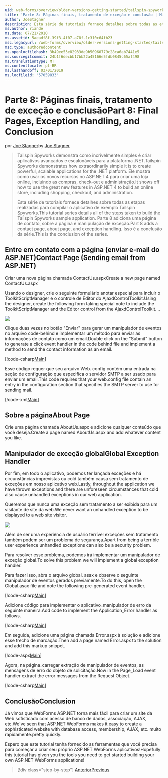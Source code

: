 ```yaml
---
uid: web-forms/overview/older-versions-getting-started/tailspin-spyworks/tailspin-spyworks-part-8
title: 'Parte 8: Páginas finais, tratamento de exceção e conclusão | Microsoft Docs'
author: JoeStagner
description: Esta série de tutoriais fornece detalhes sobre todas as etapas realizadas para compilar o aplicativo de exemplo Tailspin Spyworks. Parte 8 adiciona uma página de contato, sobre a página e a exceção...
ms.author: riande
ms.date: 07/21/2010
ms.assetid: 5aeadf8f-39f3-4f07-a78f-1c310c64fb23
msc.legacyurl: /web-forms/overview/older-versions-getting-started/tailspin-spyworks/tailspin-spyworks-part-8
msc.type: authoredcontent
ms.openlocfilehash: 3b49ee53e82933de9b50960779c28ca6ab7441e5
ms.sourcegitcommit: 24b1f6decbb17bb22a45166e5fdb0845c65af498
ms.translationtype: MT
ms.contentlocale: pt-BR
ms.lasthandoff: 03/01/2019
ms.locfileid: "57059833"
---
```

<a name="part-8-final-pages-exception-handling-and-conclusion"></a><span data-ttu-id="e0ce7-104">Parte 8: Páginas finais, tratamento de exceção e conclusão</span><span class="sxs-lookup"><span data-stu-id="e0ce7-104">Part 8: Final Pages, Exception Handling, and Conclusion</span></span>
====================
<span data-ttu-id="e0ce7-105">por [Joe Stagner](https://github.com/JoeStagner)</span><span class="sxs-lookup"><span data-stu-id="e0ce7-105">by [Joe Stagner](https://github.com/JoeStagner)</span></span>

> <span data-ttu-id="e0ce7-106">Tailspin Spyworks demonstra como incrivelmente simples é criar aplicativos avançados e escalonáveis para a plataforma .NET.</span><span class="sxs-lookup"><span data-stu-id="e0ce7-106">Tailspin Spyworks demonstrates how extraordinarily simple it is to create powerful, scalable applications for the .NET platform.</span></span> <span data-ttu-id="e0ce7-107">Ele mostra como usar os novos recursos no ASP.NET 4 para criar uma loja online, incluindo as compras, check-out e administração.</span><span class="sxs-lookup"><span data-stu-id="e0ce7-107">It shows off how to use the great new features in ASP.NET 4 to build an online store, including shopping, checkout, and administration.</span></span>
> 
> <span data-ttu-id="e0ce7-108">Esta série de tutoriais fornece detalhes sobre todas as etapas realizadas para compilar o aplicativo de exemplo Tailspin Spyworks.</span><span class="sxs-lookup"><span data-stu-id="e0ce7-108">This tutorial series details all of the steps taken to build the Tailspin Spyworks sample application.</span></span> <span data-ttu-id="e0ce7-109">Parte 8 adiciona uma página de contato, sobre a página e manipulação de exceção.</span><span class="sxs-lookup"><span data-stu-id="e0ce7-109">Part 8 adds a contact page, about page, and exception handling.</span></span> <span data-ttu-id="e0ce7-110">Isso é a conclusão da série.</span><span class="sxs-lookup"><span data-stu-id="e0ce7-110">This is the conclusion of the series.</span></span>


## <a id="_Toc260221680"></a>  <span data-ttu-id="e0ce7-111">Entre em contato com a página (enviar e-mail do ASP.NET)</span><span class="sxs-lookup"><span data-stu-id="e0ce7-111">Contact Page (Sending email from ASP.NET)</span></span>

<span data-ttu-id="e0ce7-112">Criar uma nova página chamada ContactUs.aspx</span><span class="sxs-lookup"><span data-stu-id="e0ce7-112">Create a new page named ContactUs.aspx</span></span>

<span data-ttu-id="e0ce7-113">Usando o designer, crie o seguinte formulário anotar especial para incluir o ToolkitScriptManager e o controle de Editor do AjaxdControlToolkit.</span><span class="sxs-lookup"><span data-stu-id="e0ce7-113">Using the designer, create the following form taking special note to include the ToolkitScriptManager and the Editor control from the AjaxdControlToolkit.</span></span> <span data-ttu-id="e0ce7-114">.</span><span class="sxs-lookup"><span data-stu-id="e0ce7-114">.</span></span>

![](tailspin-spyworks-part-8/_static/image1.jpg)

<span data-ttu-id="e0ce7-115">Clique duas vezes no botão "Enviar" para gerar um manipulador de eventos no arquivo code-behind e implementar um método para enviar as informações de contato como um email.</span><span class="sxs-lookup"><span data-stu-id="e0ce7-115">Double click on the "Submit" button to generate a click event handler in the code behind file and implement a method to send the contact information as an email.</span></span>

[!code-csharp[Main](tailspin-spyworks-part-8/samples/sample1.cs)]

<span data-ttu-id="e0ce7-116">Esse código requer que seu arquivo Web. config contém uma entrada na seção de configuração que especifica o servidor SMTP a ser usado para enviar um email.</span><span class="sxs-lookup"><span data-stu-id="e0ce7-116">This code requires that your web.config file contain an entry in the configuration section that specifies the SMTP server to use for sending mail.</span></span>

[!code-xml[Main](tailspin-spyworks-part-8/samples/sample2.xml)]

## <a id="_Toc260221681"></a>  <span data-ttu-id="e0ce7-117">Sobre a página</span><span class="sxs-lookup"><span data-stu-id="e0ce7-117">About Page</span></span>

<span data-ttu-id="e0ce7-118">Crie uma página chamada AboutUs.aspx e adicione qualquer conteúdo que você deseja.</span><span class="sxs-lookup"><span data-stu-id="e0ce7-118">Create a page named AboutUs.aspx and add whatever content you like.</span></span>

## <a id="_Toc260221682"></a>  <span data-ttu-id="e0ce7-119">Manipulador de exceção global</span><span class="sxs-lookup"><span data-stu-id="e0ce7-119">Global Exception Handler</span></span>

<span data-ttu-id="e0ce7-120">Por fim, em todo o aplicativo, podemos ter lançada exceções e há circunstâncias imprevistas ou cold também causa sem tratamento de exceções em nosso aplicativo web.</span><span class="sxs-lookup"><span data-stu-id="e0ce7-120">Lastly, throughout the application we have thrown exceptions and there are unforeseen circumstances that cold also cause unhandled exceptions in our web application.</span></span>

<span data-ttu-id="e0ce7-121">Queremos que nunca uma exceção sem tratamento a ser exibida para um visitante de site da web.</span><span class="sxs-lookup"><span data-stu-id="e0ce7-121">We never want an unhandled exception to be displayed to a web site visitor.</span></span>

![](tailspin-spyworks-part-8/_static/image2.jpg)

<span data-ttu-id="e0ce7-122">Além de ser uma experiência de usuário terrível exceções sem tratamento também podem ser um problema de segurança.</span><span class="sxs-lookup"><span data-stu-id="e0ce7-122">Apart from being a terrible user experience unhandled exceptions can also be a security problem.</span></span>

<span data-ttu-id="e0ce7-123">Para resolver esse problema, podemos irá implementar um manipulador de exceção global.</span><span class="sxs-lookup"><span data-stu-id="e0ce7-123">To solve this problem we will implement a global exception handler.</span></span>

<span data-ttu-id="e0ce7-124">Para fazer isso, abra o arquivo global. asax e observe o seguinte manipulador de eventos gerados previamente.</span><span class="sxs-lookup"><span data-stu-id="e0ce7-124">To do this, open the Global.asax file and note the following pre-generated event handler.</span></span>

[!code-csharp[Main](tailspin-spyworks-part-8/samples/sample3.cs)]

<span data-ttu-id="e0ce7-125">Adicione código para implementar o aplicativo\_manipulador de erro da seguinte maneira.</span><span class="sxs-lookup"><span data-stu-id="e0ce7-125">Add code to implement the Application\_Error handler as follows.</span></span>

[!code-csharp[Main](tailspin-spyworks-part-8/samples/sample4.cs)]

<span data-ttu-id="e0ce7-126">Em seguida, adicione uma página chamada Error.aspx à solução e adicione esse trecho de marcação.</span><span class="sxs-lookup"><span data-stu-id="e0ce7-126">Then add a page named Error.aspx to the solution and add this markup snippet.</span></span>

[!code-aspx[Main](tailspin-spyworks-part-8/samples/sample5.aspx)]

<span data-ttu-id="e0ce7-127">Agora, na página\_carregar extração de manipulador de eventos, as mensagens de erro do objeto de solicitação.</span><span class="sxs-lookup"><span data-stu-id="e0ce7-127">Now in the Page\_Load event handler extract the error messages from the Request Object.</span></span>

[!code-csharp[Main](tailspin-spyworks-part-8/samples/sample6.cs)]

## <a id="_Toc260221683"></a>  <span data-ttu-id="e0ce7-128">Conclusão</span><span class="sxs-lookup"><span data-stu-id="e0ce7-128">Conclusion</span></span>

<span data-ttu-id="e0ce7-129">Já vimos que WebForms ASP.NET torna mais fácil para criar um site da Web sofisticado com acesso de banco de dados, associação, AJAX, etc.</span><span class="sxs-lookup"><span data-stu-id="e0ce7-129">We've seen that ASP.NET WebForms makes it easy to create a sophisticated website with database access, membership, AJAX, etc.</span></span> <span data-ttu-id="e0ce7-130">muito rapidamente.</span><span class="sxs-lookup"><span data-stu-id="e0ce7-130">pretty quickly.</span></span>

<span data-ttu-id="e0ce7-131">Espero que este tutorial tenha fornecido as ferramentas que você precisa para começar a criar seu próprio ASP.NET WebForms aplicativos!</span><span class="sxs-lookup"><span data-stu-id="e0ce7-131">Hopefully this tutorial has given you the tools you need to get started building your own ASP.NET WebForms applications!</span></span>

> [!div class="step-by-step"]
> [<span data-ttu-id="e0ce7-132">Anterior</span><span class="sxs-lookup"><span data-stu-id="e0ce7-132">Previous</span></span>](tailspin-spyworks-part-7.md)
